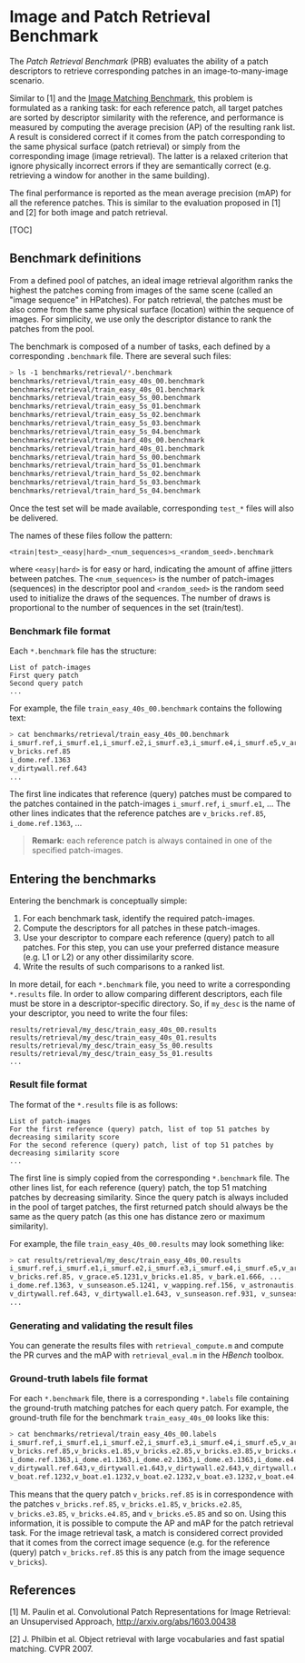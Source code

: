 # Image and Patch Retrieval Benchmark

The *Patch Retrieval Benchmark* (PRB) evaluates the ability of a patch descriptors to retrieve corresponding patches in an image-to-many-image scenario. 

Similar to [1] and the [Image Matching Benchmark](../matching/README.md), this problem is formulated as a ranking task: for each reference patch, all target patches are sorted by descriptor similarity with the reference, and performance is measured by computing the average precision (AP) of the resulting rank list. A result is considered correct if it comes from the patch corresponding to the same physical surface (patch retrieval) or simply from the corresponding image (image retrieval). The latter is a relaxed criterion that ignore physically incorrect errors if they are semantically correct (e.g. retrieving a window for another in the same building).

The final performance is reported as the mean average precision (mAP) for all the reference patches. This is similar to the evaluation proposed in [1] and [2] for both image and patch retrieval.

[TOC]

## Benchmark definitions

From a defined pool of patches, an ideal image retrieval algorithm ranks the highest the patches coming from images of the same scene (called an "image sequence" in HPatches). For patch retrieval, the patches must be also come from the same physical surface (location) within the sequence of images. For simplicity, we use only the descriptor distance to rank the patches from the pool.

The benchmark is composed of a number of tasks, each defined by a corresponding `.benchmark` file. There are several such files:

```bash
> ls -1 benchmarks/retrieval/*.benchmark
benchmarks/retrieval/train_easy_40s_00.benchmark
benchmarks/retrieval/train_easy_40s_01.benchmark
benchmarks/retrieval/train_easy_5s_00.benchmark
benchmarks/retrieval/train_easy_5s_01.benchmark
benchmarks/retrieval/train_easy_5s_02.benchmark
benchmarks/retrieval/train_easy_5s_03.benchmark
benchmarks/retrieval/train_easy_5s_04.benchmark
benchmarks/retrieval/train_hard_40s_00.benchmark
benchmarks/retrieval/train_hard_40s_01.benchmark
benchmarks/retrieval/train_hard_5s_00.benchmark
benchmarks/retrieval/train_hard_5s_01.benchmark
benchmarks/retrieval/train_hard_5s_02.benchmark
benchmarks/retrieval/train_hard_5s_03.benchmark
benchmarks/retrieval/train_hard_5s_04.benchmark
```

Once the test set will be made available, corresponding `test_*` files will also be delivered.

The names of these files follow the pattern:

```
<train|test>_<easy|hard>_<num_sequences>s_<random_seed>.benchmark
```

where `<easy|hard>` is for easy or hard, indicating the amount of affine jitters between patches. The `<num_sequences>` is the number of patch-images (sequences) in the descriptor pool and `<random_seed>` is the random seed used to initialize the draws of the sequences. The number of draws is proportional to the number of sequences in the set (train/test).

### Benchmark file format

Each `*.benchmark` file has the structure:

```
List of patch-images
First query patch
Second query patch
...
```

For example, the file `train_easy_40s_00.benchmark` contains the following text:

``` bash
> cat benchmarks/retrieval/train_easy_40s_00.benchmark
i_smurf.ref,i_smurf.e1,i_smurf.e2,i_smurf.e3,i_smurf.e4,i_smurf.e5,v_artisans.ref,...
v_bricks.ref.85
i_dome.ref.1363
v_dirtywall.ref.643
...
```

The first line indicates that reference (query) patches must be compared to the patches contained in the patch-images `i_smurf.ref`, `i_smurf.e1`, ... The other lines indicates that the reference  patches are `v_bricks.ref.85`, `i_dome.ref.1363`, ...

> **Remark:** each reference patch is always contained in one of the specified patch-images.

## Entering the benchmarks

Entering the benchmark is conceptually simple:

1. For each benchmark task, identify the required patch-images.
2. Compute the descriptors for all patches in these patch-images.
3. Use your descriptor to compare each reference (query) patch to all patches. For this step, you can use your preferred distance measure (e.g. L1 or L2) or any other dissimilarity score.
4. Write the results of such comparisons to a ranked list.

In more detail, for each `*.benchmark` file, you need to write a corresponding `*.results` file. In order to allow comparing different descriptors, each file must be store in a descriptor-specific directory. So, if `my_desc` is the name of your descriptor, you need to write the four files:

```
results/retrieval/my_desc/train_easy_40s_00.results
results/retrieval/my_desc/train_easy_40s_01.results
results/retrieval/my_desc/train_easy_5s_00.results
results/retrieval/my_desc/train_easy_5s_01.results
...
```

### Result file format

The format of the `*.results` file is as follows:

```
List of patch-images
For the first reference (query) patch, list of top 51 patches by decreasing similarity score
For the second reference (query) patch, list of top 51 patches by decreasing similarity score
...
```

The first line is simply copied from the corresponding `*.benchmark` file. The other lines list, for each reference (query) patch, the top 51 matching patches by decreasing similarity. Since the query patch is always included in the pool of target patches, the first returned patch should always be the same as the query patch (as this one has distance zero or maximum similarity).

For example, the file `train_easy_40s_00.results` may look something like:

```bash
> cat results/retrieval/my_desc/train_easy_40s_00.results
i_smurf.ref,i_smurf.e1,i_smurf.e2,i_smurf.e3,i_smurf.e4,i_smurf.e5,v_artisans.ref,...
v_bricks.ref.85, v_grace.e5.1231,v_bricks.e1.85, v_bark.e1.666, ...
i_dome.ref.1363, v_sunseason.e5.1241, v_wapping.ref.156, v_astronautis.e4.133, ...
v_dirtywall.ref.643, v_dirtywall.e1.643, v_sunseason.ref.931, v_sunseason.ref.768, ...
...
```

### Generating and validating the result files

You can generate the results files with  `retrieval_compute.m` and compute the PR curves and the mAP with `retrieval_eval.m` in the *HBench* toolbox.

### Ground-truth labels file format

For each `*.benchmark` file, there is a corresponding `*.labels` file containing the ground-truth matching patches for each query patch. For example, the ground-truth file for the benchmark `train_easy_40s_00` looks like this:

```bash
> cat benchmarks/retrieval/train_easy_40s_00.labels
i_smurf.ref,i_smurf.e1,i_smurf.e2,i_smurf.e3,i_smurf.e4,i_smurf.e5,v_artisans.ref,...
v_bricks.ref.85,v_bricks.e1.85,v_bricks.e2.85,v_bricks.e3.85,v_bricks.e4.85,v_bricks.e5.85
i_dome.ref.1363,i_dome.e1.1363,i_dome.e2.1363,i_dome.e3.1363,i_dome.e4.1363,i_dome.e5.1363
v_dirtywall.ref.643,v_dirtywall.e1.643,v_dirtywall.e2.643,v_dirtywall.e3.643,v_dirtywall.e4.643,v_dirtywall.e5.643
v_boat.ref.1232,v_boat.e1.1232,v_boat.e2.1232,v_boat.e3.1232,v_boat.e4.1232,v_boat.e5.1232
```

This means that the query patch `v_bricks.ref.85` is in correspondence with the patches `v_bricks.ref.85`, `v_bricks.e1.85`, `v_bricks.e2.85`, `v_bricks.e3.85`, `v_bricks.e4.85`, and `v_bricks.e5.85` and so on. Using this information, it is possible to compute the AP and mAP for the patch retrieval task. For the image retrieval task, a match is considered correct provided that it comes from the correct image sequence (e.g. for the reference (query) patch `v_bricks.ref.85` this is any patch from the image sequence `v_bricks`).

## References

[1] M. Paulin et al. Convolutional Patch Representations for Image Retrieval: an Unsupervised Approach, http://arxiv.org/abs/1603.00438

[2] J. Philbin et al. Object retrieval with large vocabularies and fast spatial matching. CVPR 2007.

